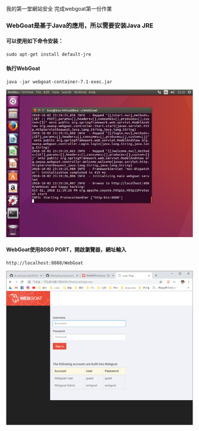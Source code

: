我的第一堂網站安全 
完成webgoat第一份作業


### WebGoat是基于Java的應用，所以需要安装Java JRE

#### 可以使用如下命令安装：

    sudo apt-get install default-jre
    
#### 執行WebGoat

    java -jar webgoat-container-7.1-exec.jar
    
![執行WebGoat](https://github.com/yiling0308/AI_and_security/blob/master/WebGoat/picture/1.png)
    
#### WebGoat使用8080 PORT，開啟瀏覽器，網址輸入

    http://localhost:8080/WebGoat

![執行WebGoat](https://github.com/yiling0308/AI_and_security/blob/master/WebGoat/picture/2.png)
